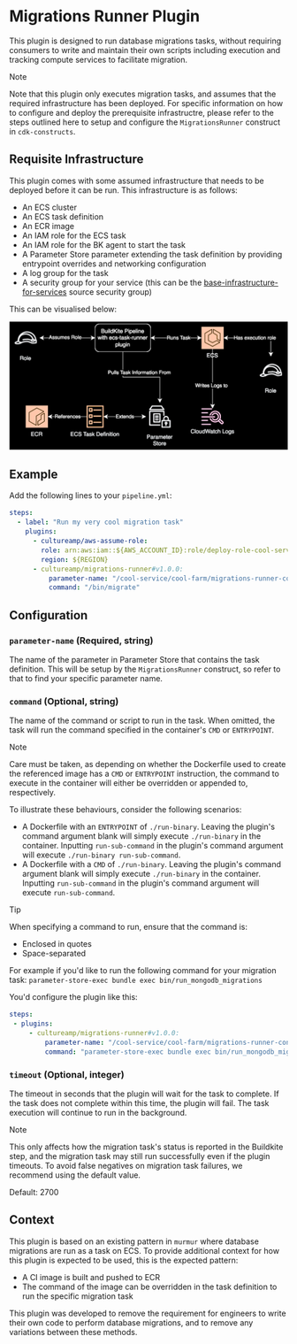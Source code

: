 # Migrations Runner Plugin

This plugin is designed to run database migrations tasks, without requiring consumers to write and maintain their own scripts including execution and tracking compute services to facilitate migration.

> [!NOTE]
> Note that this plugin only executes migration tasks, and assumes that the required infrastructure has been deployed. For specific information on how to configure and deploy the prerequisite infrastructre, please refer to the steps outlined here to setup and configure the `MigrationsRunner` construct in `cdk-constructs`.

## Requisite Infrastructure

This plugin comes with some assumed infrastructure that needs to be deployed before it can be run. This infrastructure is as follows:

- An ECS cluster
- An ECS task definition
- An ECR image
- An IAM role for the ECS task
- An IAM role for the BK agent to start the task
- A Parameter Store parameter extending the task definition by providing entrypoint overrides and networking configuration
- A log group for the task
- A security group for your service (this can be the [base-infrastructure-for-services](https://github.com/cultureamp/base-infrastructure-for-services) source security group)

This can be visualised below:

![The overall flow of this plugin and AWS resources](docs/images/diagram.svg)

## Example

Add the following lines to your `pipeline.yml`:

```yml
steps:
  - label: "Run my very cool migration task"
    plugins:
      - cultureamp/aws-assume-role:
        role: arn:aws:iam::${AWS_ACCOUNT_ID}:role/deploy-role-cool-service
        region: ${REGION}
      - cultureamp/migrations-runner#v1.0.0:
          parameter-name: "/cool-service/cool-farm/migrations-runner-config"
          command: "/bin/migrate"
```

## Configuration

### `parameter-name` (Required, string)

The name of the parameter in Parameter Store that contains the task definition. This will be setup by the `MigrationsRunner` construct, so refer to that to find your specific parameter name.

### `command` (Optional, string)

The name of the command or script to run in the task. When omitted, the task will run the command specified in the container's `CMD` or `ENTRYPOINT`.

> [!NOTE]
> Care must be taken, as depending on whether the Dockerfile used to create the referenced image has a `CMD` or `ENTRYPOINT` instruction, the command to execute in the container will either be overridden or appended to, respectively.
>
> To illustrate these behaviours, consider the following scenarios:
>
> - A Dockerfile with an `ENTRYPOINT` of `./run-binary`. Leaving the plugin's command argument blank will simply execute `./run-binary` in the container. Inputting `run-sub-command` in the plugin's command argument will execute `./run-binary run-sub-command`.
> - A Dockerfile with a `CMD` of `./run-binary`. Leaving the plugin's command argument blank will simply execute `./run-binary` in the container. Inputting `run-sub-command` in the plugin's command argument will execute `run-sub-command`.

> [!TIP]
> When specifying a command to run, ensure that the command is:
>
> - Enclosed in quotes
> - Space-separated
>
> For example if you'd like to run the following command for your migration task: `parameter-store-exec bundle exec bin/run_mongodb_migrations`
>
> You'd configure the plugin like this:
>
>```yml
>steps:
>  - plugins:
>      - cultureamp/migrations-runner#v1.0.0:
>          parameter-name: "/cool-service/cool-farm/migrations-runner-config"
>          command: "parameter-store-exec bundle exec bin/run_mongodb_migrations"
>```

### `timeout` (Optional, integer)

The timeout in seconds that the plugin will wait for the task to complete. If the task does not complete within this time, the plugin will fail. The task execution will continue to run in the background.

> [!NOTE]
> This only affects how the migration task's status is reported in the Buildkite step, and the migration task may still run successfully even if the plugin timeouts. To avoid false negatives on migration task failures, we recommend using the default value.

Default: 2700

## Context

This plugin is based on an existing pattern in `murmur` where database migrations are run as a task on ECS. To provide additional context for how this plugin is expected to be used, this is the expected pattern:

- A CI image is built and pushed to ECR
- The command of the image can be overridden in the task definition to run the specific migration task

This plugin was developed to remove the requirement for engineers to write their own code to perform database migrations, and to remove any variations between these methods.
